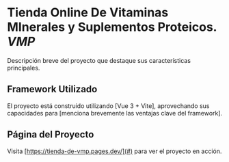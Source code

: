 # Tienda Online De Vitaminas MInerales y Suplementos Proteicos. *VMP*

Descripción breve del proyecto que destaque sus características principales.

## Framework Utilizado

El proyecto está construido utilizando [Vue 3 + Vite], aprovechando sus capacidades para [menciona brevemente las ventajas clave del framework].

## Página del Proyecto

Visita [https://tienda-de-vmp.pages.dev/](#) para ver el proyecto en acción.

